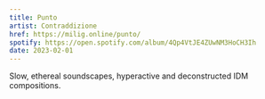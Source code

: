 ```yaml
---
title: Punto
artist: Contraddizione
href: https://milig.online/punto/
spotify: https://open.spotify.com/album/4Qp4VtJE4ZUwNM3HoCH3Ih
date: 2023-02-01
---
```


Slow, ethereal soundscapes, hyperactive and deconstructed IDM
compositions.

